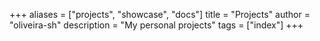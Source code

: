 +++
aliases = ["projects", "showcase", "docs"]
title = "Projects"
author = "oliveira-sh"
description = "My personal projects"
tags = ["index"]
+++

